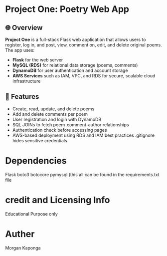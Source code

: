 # Project One: Poetry Web App

## 🌐 Overview

**Project One** is a full-stack Flask web application that allows users to register, log in, and post, view, comment on, edit, and delete original poems. The app uses:

- **Flask** for the web server
- **MySQL (RDS)** for relational data storage (poems, comments)
- **DynamoDB** for user authentication and account storage
- **AWS Services** such as IAM, VPC, and RDS for secure, scalable cloud infrastructure

## 🧠 Features

- Create, read, update, and delete poems
- Add and delete comments per poem
- User registration and login with DynamoDB
- SQL JOINs to fetch poem-comment-author relationships
- Authentication check before accessing pages
- AWS-based deployment using RDS and IAM best practices
.gitignore hides sensitive credentials



# Dependencies 
Flask
boto3
botocore
pymysql
(this all can be found in the requirements.txt file

# credit and Licensing Info
Educational Purpose only

# Auther
Morgan Kaponga
